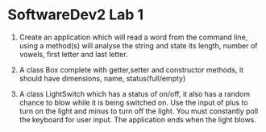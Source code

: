 # SoftwareDev2 Lab 1


1. Create an application which will read a word from the command line, using a method(s) will analyse the string and state its length, number of vowels, first letter and last letter. 

2. A class Box complete with getter,setter and constructor  methods, it should have dimensions, name, status(full/empty)

3. A class LightSwitch which has a status of on/off, it also has a random chance to blow while it is being switched on. Use the input of plus to turn on the light and minus to turn off the light. You must constantly poll the keyboard for user input. The application ends when the light blows.

